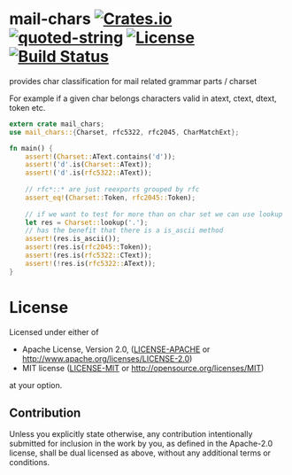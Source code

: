 mail-chars [![Crates.io](https://img.shields.io/crates/v/mail-chars.svg)](https://crates.io/crates/quoted-string) [![quoted-string](https://docs.rs/quoted-string/badge.svg)](https://docs.rs/quoted-string) [![License](https://img.shields.io/badge/License-MIT%2FApache%202.0-blue.svg)](https://opensource.org/licenses/Apache-2.0) [![Build Status](https://travis-ci.org/1aim/quoted-string.svg?branch=master)](https://travis-ci.org/1aim/mail-chars)
=============

provides char classification for mail related grammar parts / charset

For example if a given char belongs characters valid in atext, ctext, dtext, token etc.

```rust
extern crate mail_chars;
use mail_chars::{Charset, rfc5322, rfc2045, CharMatchExt};

fn main() {
    assert!(Charset::AText.contains('d'));
    assert!('d'.is(Charset::AText));
    assert!('d'.is(rfc5322::AText));
    
    // rfc*::* are just reexports grouped by rfc
    assert_eq!(Charset::Token, rfc2045::Token);
    
    // if we want to test for more than on char set we can use lookup
    let res = Charset::lookup('.');
    // has the benefit that there is a is_ascii method 
    assert!(res.is_ascii());
    assert!(res.is(rfc2045::Token));
    assert!(res.is(rfc5322::CText));
    assert!(!res.is(rfc5322::AText));
}
```


License
=======
Licensed under either of

 * Apache License, Version 2.0, ([LICENSE-APACHE](LICENSE-APACHE) or http://www.apache.org/licenses/LICENSE-2.0)
 * MIT license ([LICENSE-MIT](LICENSE-MIT) or http://opensource.org/licenses/MIT)

at your option.

Contribution
------------
Unless you explicitly state otherwise, any contribution intentionally submitted
for inclusion in the work by you, as defined in the Apache-2.0 license, shall
be dual licensed as above, without any additional terms or conditions.
